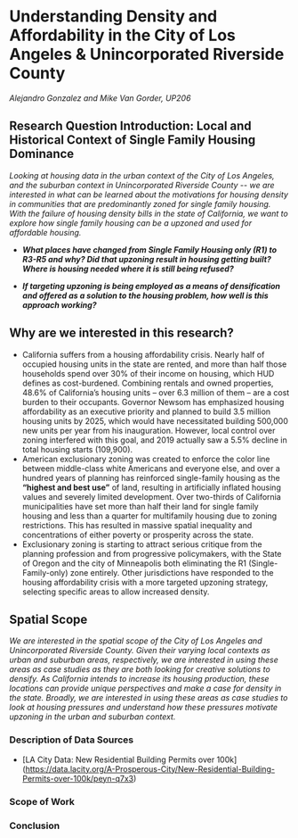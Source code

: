 # Understanding Density and Affordability in the City of Los Angeles & Unincorporated Riverside County 
_Alejandro Gonzalez and Mike Van Gorder, UP206_
## Research Question Introduction: Local and Historical Context of Single Family Housing Dominance

_Looking at housing data in the urban context of the City of Los Angeles, and the suburban context in Unincorporated Riverside County -- we are interested in what can be learned about the motivations for housing density in communities that are predominantly zoned for single family housing. With the failure of housing density bills in the state of California, we want to explore how single family housing can be a upzoned and used for affordable housing._

* _**What places have changed from Single Family Housing only (R1) to R3-R5 and why? Did that upzoning result in housing getting built? Where is housing needed where it is still being refused?**_

* _**If targeting upzoning is being employed as a means of densification and offered as a solution to the housing problem, how well is this approach working?**_ 

## Why are we interested in this research?
* California suffers from a housing affordability crisis. Nearly half of occupied housing units in the state are rented, and more than half those households spend over 30% of their income on housing, which HUD defines as cost-burdened. Combining rentals and owned properties, 48.6% of California’s housing units – over 6.3 million of them – are a cost burden to their occupants. Governor Newsom has emphasized housing affordability as an executive priority and planned to build 3.5 million housing units by 2025, which would have necessitated building 500,000 new units per year from his inauguration.  However, local control over zoning interfered with this goal, and 2019 actually saw a 5.5% decline in total housing starts (109,900).
* American exclusionary zoning was created to enforce the color line between middle-class white Americans and everyone else, and over a hundred years of planning has reinforced single-family housing as the __“highest and best use”__ of land, resulting in artificially inflated housing values and severely limited development. Over two-thirds of California municipalities have set more than half their land for single family housing and less than a quarter for multifamily housing  due to zoning restrictions. This has resulted in massive spatial inequality and concentrations of either poverty or prosperity across the state.
* Exclusionary zoning is starting to attract serious critique from the planning profession and from progressive policymakers, with the State of Oregon and the city of Minneapolis both eliminating the R1 (Single-Family-only) zone entirely. Other jurisdictions have responded to the housing affordability crisis with a more targeted upzoning strategy, selecting specific areas to allow increased density. 

## Spatial Scope

_We are interested in the spatial scope of the City of Los Angeles and Unincorporated Riverside County. Given their varying local contexts as urban and suburban areas, respectively, we are interested in using these areas as case studies as they are both looking for creative solutions to densify. As California intends to increase its housing production, these locations can provide unique perspectives and make a case for density in the state. Broadly, we are interested in using these areas as case studies to look at housing pressures and understand how these pressures motivate upzoning in the urban and suburban context._


### Description of Data Sources

* [LA City Data: New Residential Building Permits over 100k] (https://data.lacity.org/A-Prosperous-City/New-Residential-Building-Permits-over-100k/peyn-q7x3)

### Scope of Work

### Conclusion
